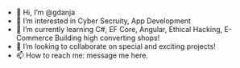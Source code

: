 - 👋 Hi, I’m @gdanja
- 👀 I’m interested in Cyber Secruity, App Development
- 🌱 I’m currently learning C#, EF Core, Angular, Ethical Hacking, E-Commerce Building high converting shops!
- 💞️ I’m looking to collaborate on special and exciting projects!
- 📫 How to reach me: message me here.

<!---
gdanja/gdanja is a ✨ special ✨ repository because its `README.md` (this file) appears on your GitHub profile.
You can click the Preview link to take a look at your changes.
--->
